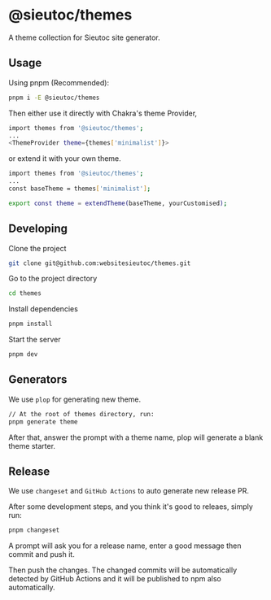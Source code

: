 # @sieutoc/themes

A theme collection for Sieutoc site generator.

## Usage

Using pnpm (Recommended): 

```bash
pnpm i -E @sieutoc/themes
```

Then either use it directly with Chakra's theme Provider,

```bash
import themes from '@sieutoc/themes';
...
<ThemeProvider theme={themes['minimalist']}>
```

or extend it with your own theme.

```bash
import themes from '@sieutoc/themes';
...
const baseTheme = themes['minimalist'];

export const theme = extendTheme(baseTheme, yourCustomised);
```

## Developing

Clone the project

```bash
git clone git@github.com:websitesieutoc/themes.git
```

Go to the project directory

```bash
cd themes
```

Install dependencies

```bash
pnpm install
```

Start the server

```bash
pnpm dev
```

## Generators

We use `plop` for generating new theme.

```bash
// At the root of themes directory, run:
pnpm generate theme
```

After that, answer the prompt with a theme name, plop will generate a blank theme starter.

## Release

We use `changeset` and `GitHub Actions` to auto generate new release PR.

After some development steps, and you think it's good to releaes, simply run:

```bash
pnpm changeset
```

A prompt will ask you for a release name, enter a good message then commit and push it.

Then push the changes. The changed commits will be automatically detected by GitHub Actions and it will be published to npm also automatically.
